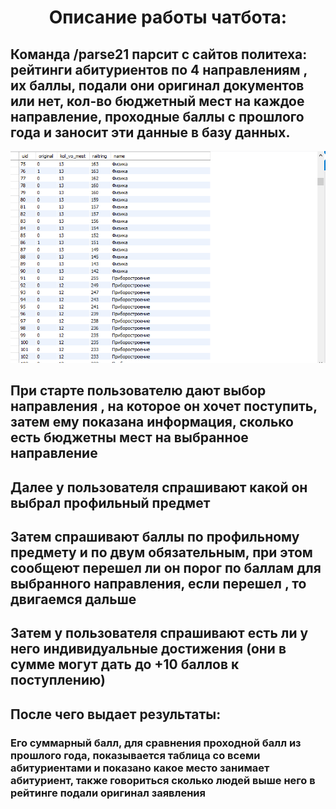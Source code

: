 
<div id="header" align="center">
  <H1>Описание работы чатбота:</H1>
</div>

## Команда /parse21 парсит с сайтов политеха: рейтинги абитуриентов по 4 направлениям , их баллы, подали они оригинал документов или нет, кол-во бюджетный мест на каждое направление, проходные баллы c прошлого года и заносит эти данные в базу данных.

<div id="header" align="center">
  <img src="https://github.com/serega854/python_chatbot_for_applicants/blob/main/Изображения/1.PNG"/>
</div>

## При старте пользователю дают выбор направления , на которое он хочет поступить, затем ему показана информация, сколько есть бюджетны мест на выбранное направление

## Далее у пользователя спрашивают какой он выбрал профильный предмет 

## Затем спрашивают баллы по профильному предмету и по двум обязательным, при этом сообщеют перешел ли он порог по баллам для выбранного направления, если перешел , то двигаемся дальше

## Затем у пользователя спрашивают есть ли у него индивидуальные достижения (они в сумме могут дать до +10 баллов к поступлению)

## После чего выдает результаты:

### Его суммарный балл, для сравнения проходной балл из прошлого года, показывается таблица со всеми абитуриентами и показано какое место занимает абитуриент, также говориться сколько людей выше него в рейтинге подали оригинал заявления

